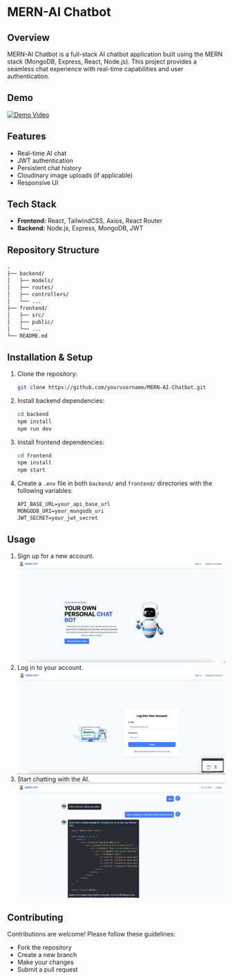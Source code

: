# MERN-AI Chatbot

## Overview

MERN-AI Chatbot is a full-stack AI chatbot application built using the MERN stack (MongoDB, Express, React, Node.js). This project provides a seamless chat experience with real-time capabilities and user authentication.

## Demo

[![Demo Video](Frontend/src/assets/demp.gif)](Frontend/src/assets/demp.mp4)

## Features

- Real-time AI chat
- JWT authentication
- Persistent chat history
- Cloudinary image uploads (if applicable)
- Responsive UI

## Tech Stack

- **Frontend:** React, TailwindCSS, Axios, React Router
- **Backend:** Node.js, Express, MongoDB, JWT

## Repository Structure

```
.
├── backend/
│   ├── models/
│   ├── routes/
│   ├── controllers/
│   └── ...
├── frontend/
│   ├── src/
│   ├── public/
│   └── ...
└── README.md
```

## Installation & Setup

1. Clone the repository:
   ```bash
   git clone https://github.com/yourusername/MERN-AI-Chatbot.git
   ```
2. Install backend dependencies:
   ```bash
   cd backend
   npm install
   npm run dev
   ```
3. Install frontend dependencies:
   ```bash
   cd frontend
   npm install
   npm start
   ```
4. Create a `.env` file in both `backend/` and `frontend/` directories with the following variables:
   ```
   API_BASE_URL=your_api_base_url
   MONGODB_URI=your_mongodb_uri
   JWT_SECRET=your_jwt_secret
   ```

## Usage

1. Sign up for a new account.
   ![Home-Page](Frontend/src/assets/01.png)
2. Log in to your account.
   ![Login Screenshot](Frontend/src/assets/02.png)
3. Start chatting with the AI.
   ![Chat Screenshot](Frontend/src/assets/03.png)

## Contributing

Contributions are welcome! Please follow these guidelines:

- Fork the repository
- Create a new branch
- Make your changes
- Submit a pull request
